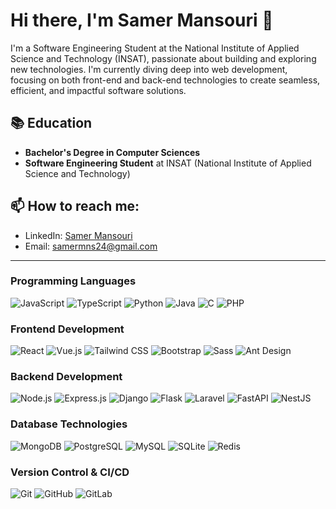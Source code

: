 # Hi there, I'm Samer Mansouri 👋

I'm a Software Engineering Student at the National Institute of Applied Science and Technology (INSAT), passionate about building and exploring new technologies. I'm currently diving deep into web development, focusing on both front-end and back-end technologies to create seamless, efficient, and impactful software solutions.

## 📚 Education

- **Bachelor's Degree in Computer Sciences**
- **Software Engineering Student** at INSAT (National Institute of Applied Science and Technology)

## 📫 How to reach me:

- LinkedIn: [Samer Mansouri](https://tn.linkedin.com/in/samer-mansouri)
- Email: samermns24@gmail.com

---

### Programming Languages

![JavaScript](https://img.shields.io/badge/-JavaScript-000?&logo=JavaScript)
![TypeScript](https://img.shields.io/badge/-TypeScript-000?&logo=TypeScript)
![Python](https://img.shields.io/badge/-Python-000?&logo=Python)
![Java](https://img.shields.io/badge/-Java-000?&logo=Java)
![C](https://img.shields.io/badge/-C-000?&logo=c)
![PHP](https://img.shields.io/badge/-PHP-000?&logo=php)

### Frontend Development

![React](https://img.shields.io/badge/-React-000?&logo=React)
![Vue.js](https://img.shields.io/badge/-Vue.js-000?&logo=vue.js)
![Tailwind CSS](https://img.shields.io/badge/-Tailwind_CSS-000?&logo=tailwind-css)
![Bootstrap](https://img.shields.io/badge/-Bootstrap-000?&logo=bootstrap)
![Sass](https://img.shields.io/badge/-Sass-000?&logo=sass)
![Ant Design](https://img.shields.io/badge/-Ant_Design-000?&logo=ant-design)


### Backend Development

![Node.js](https://img.shields.io/badge/-Node.js-000?&logo=node.js)
![Express.js](https://img.shields.io/badge/-Express.js-000?&logo=express)
![Django](https://img.shields.io/badge/-Django-000?&logo=django)
![Flask](https://img.shields.io/badge/-Flask-000?&logo=flask)
![Laravel](https://img.shields.io/badge/-Laravel-000?&logo=laravel)
![FastAPI](https://img.shields.io/badge/-FastAPI-009688?&logo=fastapi&logoColor=white)
![NestJS](https://img.shields.io/badge/-NestJS-e0234e?logo=nestjs&logoColor=white)

### Database Technologies

![MongoDB](https://img.shields.io/badge/-MongoDB-000?&logo=mongodb)
![PostgreSQL](https://img.shields.io/badge/-PostgreSQL-000?&logo=postgresql)
![MySQL](https://img.shields.io/badge/-MySQL-000?&logo=mysql)
![SQLite](https://img.shields.io/badge/-SQLite-000?&logo=sqlite)
![Redis](https://img.shields.io/badge/-Redis-000?&logo=redis)

### Version Control & CI/CD

![Git](https://img.shields.io/badge/-Git-000?&logo=git)
![GitHub](https://img.shields.io/badge/-GitHub-000?&logo=github)
![GitLab](https://img.shields.io/badge/-GitLab-000?&logo=gitlab)


